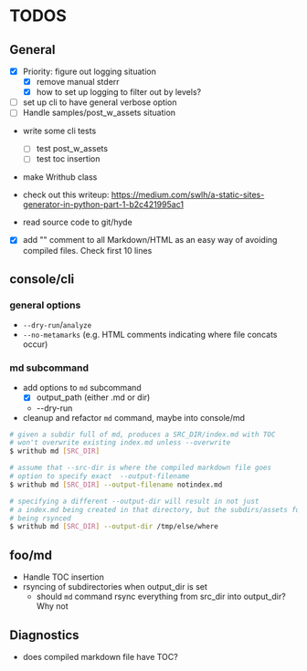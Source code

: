 # TODOS

## General

- [X] Priority: figure out logging situation
    - [X] remove manual stderr
    - [X] how to set up logging to filter out by levels?
- [ ] set up cli to have general verbose option
- [ ] Handle samples/post_w_assets situation

- write some cli tests
    - [ ] test post_w_assets
    - [ ] test toc insertion

- make Writhub class 

- check out this writeup: https://medium.com/swlh/a-static-sites-generator-in-python-part-1-b2c421995ac1
- read source code to git/hyde


- [X] add "<!----compiled-by-writhub--- -->" comment to all Markdown/HTML as an easy way of avoiding compiled files. Check first 10 lines


## console/cli

### general options

- `--dry-run`/`analyze`
- `--no-metamarks` (e.g. HTML comments indicating where file concats occur)

### md subcommand

- add options to `md` subcommand
    - [x] output_path (either .md or dir)
    - --dry-run
- cleanup and refactor `md` command, maybe into console/md


```sh
# given a subdir full of md, produces a SRC_DIR/index.md with TOC
# won't overwrite existing index.md unless --overwrite
$ writhub md [SRC_DIR]

# assume that --src-dir is where the compiled markdown file goes
# option to specify exact  --output-filename
$ writhub md [SRC_DIR] --output-filename notindex.md

# specifying a different --output-dir will result in not just
# a index.md being created in that directory, but the subdirs/assets folder
# being rsynced
$ writhub md [SRC_DIR] --output-dir /tmp/else/where
```



## foo/md

- Handle TOC insertion
- rsyncing of subdirectories when output_dir is set
    - should `md` command rsync everything from src_dir into output_dir? Why not




## Diagnostics

- does compiled markdown file have TOC?
